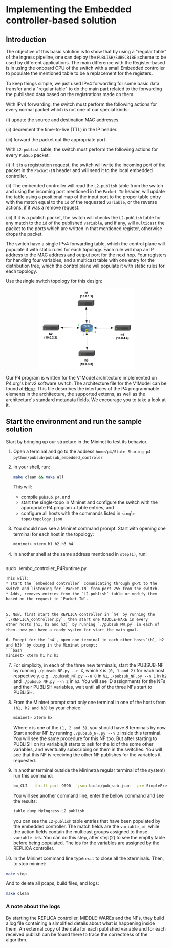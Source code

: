 # Implementing the Embedded controller-based solution

## Introduction

The objective of this basic solution is to show that by using a "regular table" of the ingress pipeline, one can deploy the
`PUBLISH/SUBSCRIBE` scheme to be used by different applications. The main difference with the Register-based is in using the
onboard CPU of the switch with a small Embedded controller to populate the mentioned table to be a replacement for the 
registers. 

To keep things simple, we just used IPv4 forwarding for some basic
data transfer and a "regular table" to do the main part related to the
forwarding the published data based on the registrations made on them.

With IPv4 forwarding, the switch must perform the following actions
for every normal packet which is not one of our special kinds:

(i) update the source and destination MAC addresses.

(ii) decrement the time-to-live (TTL) in the IP header.

(iii) forward the packet out the appropriate port.


With `L2-publish` table, the switch must perform the following
actions for every `PubSub` packet:

(i) If it is a registration request, the switch will write the incoming port 
    of the packet in the `Packet-IN` header and will send it to the local
    embedded controller.
    
(ii) The embedded controller will read the `L2-publish` table from the switch 
    and using the incoming port mentioned in the `Packet-IN` header, will update 
    the table using a positional map of the input port to the proper table entry
    with the match equal to the `id` of the requested `variable`, or the reverse 
    actions, if it was a remove request.
    
(iii) If it is a publish packet, the switch will checks the `L2-publish` table
    for any match to the `id` of the published `variable`, and if any,
    will `multicast` the packet to the ports which are written in that
    mentioned register, otherwise drops the packet.
    

The switch have a single IPv4 forwarding table, which the control plane
will populate it with static rules for each topology. Each rule will map
an IP address to the MAC address and output port for the next hop.
Four registers for handling four variables, and a multicast table with one
entry for the distribution tree, which the control plane will populate it with
static rules for each topology.

Use thesingle switch topology for this design:
   <p align="center">
    <img src="./single-topo/single-topo.png" width="300" heigth="300" />
   </p>

Our P4 program is written for the V1Model architecture implemented
on P4.org's bmv2 software switch. The architecture file for the V1Model
can be found at:[Here](/usr/local/share/p4c/p4include/v1model.p4). This file
describes the interfaces of the P4 programmable elements in the architecture,
the supported externs, as well as the architecture's standard metadata
fields. We encourage you to take a look at it.

## Start the environment and run the sample solution

Start by bringing up our structure in the Mininet to test its behavior.

1. Open a terminal and go to the address 
`home/p4/State-Sharing-p4-python/pubsub/pubsub_embedded_controler`

2. In your shell, run:
   ```bash
   make clean && make all
   ```
   This will:
   * compile `pubsub.p4`, and
   * start the single-topo in Mininet and configure the switch with
   the appropriate P4 program + table entries, and
   * configure all hosts with the commands listed in
   `single-topo/topology.json`

3. You should now see a Mininet command prompt. Start with opening
   one terminal for each host in the topology:
   ```bash
   mininet> xterm h1 h2 h3 h4
   ```

4. In another shell at the same address mentioned in `step(1)`, run:
   ```bash
  sudo ./embd_controller_P4Runtime.py
   ```
   This will:
   * start the `embedded controller` comunicating through gRPC to the 
   switch and listening for `Packet-IN` from port 255 from the switch.
   * Adds, removes entries from the `L2-publish` table or modify them
   based on the request in `Packet-IN`.


5. Now, first start the REPLICA controller in `h4` by running the
   `./REPLICA_controller.py`, then start one MIDDLE-WARE in every
   other hosts`(h1, h2 and h3)` by running `./pubsub_MW.py` in each of
   them. now you have a ready system for start the main goal.

6. Except for the `h4`, open one terminal in each other hosts`(h1, h2
   and h3)` by doing in the Mininet prompt:
   ```bash
   mininet> xterm h1 h2 h3
   ```

7. For simplicity, in each of the three new terminals, start the
   PUBSUB-NF by running `./pubsub_NF.py --n X`, which `X` is `(0, 1 and 2)`
   for each host respectively.
   e.g. `./pubsub_NF.py --n 0` in `h1`, `./pubsub_NF.py --n 1` in `h2` and
   `./pubsub_NF.py --n 2` in `h3`. You will see ID assignments for the
   NFs and their PUBLISH variables, wait until all of the three NFs
   start to PUBLISH.

8. From the Mininet prompt start only one terminal in one of the
   hosts from `(h1, h2 and h3)` by your choice:
   ```bash
   mininet> xterm hx
   ```
   Where `x` is one of the `(1, 2 and 3)`, you should have 8 terminals by now.
   Start another NF by running `./pubsub_NF.py --n 3` inside this terminal. 
   You will see the same procedure for this NF too. But after starting to
   PUBLISH on its variable,it starts to ask for the id of the some other variables,
   and eventually subscribing on them in the switches. You will see that this 
   NF is receiving the other NF publishes for the variables it requested.

9. In another terminal outside the Mininet(a regular terminal of the
   system) run this command:
   ```bash
   bm_CLI --thrift-port 9090 --json build/pub_sub.json --pre SimplePreLAG
   ```
   You will see another command line, enter the bellow command and see
   the results:
   ```bash
   table_dump MyIngress.L2_publish
   ```
   you can see the `L2-publish` table entries that have been populated by the
   embedded controller. The match fields are the `variable_id`, while 
   the action fields contain the multicast groups assigned to those `variable_id`s.
   You can do this step, after step(2) to see the emplty table before being populated.
   The ids for the variables are assigned by the REPLICA controller.
   
 10. In the Mininet command line type `exit` to close all the xterminals.
   Then, to stop mininet:
   ```bash
   make stop
   ```
   And to delete all pcaps, build files, and logs:
   ```bash
   make clean
   ```

### A note about the logs

By starting the REPLICA controller, MIDDLE-WAREs and the NFs, they build
a log file containing a simplified details about what is happening inside
them. An external copy of the data for each published variable and for
each received publish can be found there to trace the correctness of the
algorithm.

